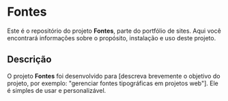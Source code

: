 # Fontes

Este é o repositório do projeto **Fontes**, parte do portfólio de sites. Aqui você encontrará informações sobre o propósito, instalação e uso deste projeto.

## Descrição

O projeto **Fontes** foi desenvolvido para [descreva brevemente o objetivo do projeto, por exemplo: "gerenciar fontes tipográficas em projetos web"]. Ele é simples de usar e personalizável.